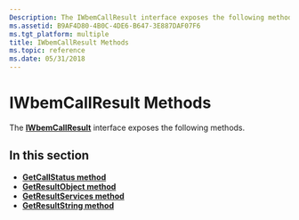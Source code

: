 ```yaml
---
Description: The IWbemCallResult interface exposes the following methods.
ms.assetid: B9AF4D80-4B0C-4DE6-B647-3E887DAF07F6
ms.tgt_platform: multiple
title: IWbemCallResult Methods
ms.topic: reference
ms.date: 05/31/2018
---
```


# IWbemCallResult Methods

The [**IWbemCallResult**](/windows/desktop/api/Wbemcli/nn-wbemcli-iwbemcallresult) interface exposes the following methods.

## In this section

-   [**GetCallStatus method**](/windows/desktop/api/Wbemcli/nf-wbemcli-iwbemcallresult-getcallstatus)
-   [**GetResultObject method**](/windows/desktop/api/Wbemcli/nf-wbemcli-iwbemcallresult-getresultobject)
-   [**GetResultServices method**](/windows/desktop/api/Wbemcli/nf-wbemcli-iwbemcallresult-getresultservices)
-   [**GetResultString method**](/windows/desktop/api/Wbemcli/nf-wbemcli-iwbemcallresult-getresultstring)

 

 



